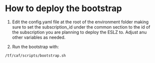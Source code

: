 # How to deploy the bootstrap

1. Edit the config.yaml file at the root of the environment folder making sure to set the subscription_id under the common section to the id of the subscription you are planning to deploy the ESLZ to. Adjust anu other variables as needed.

2. Run the bootstrap with:

```bash
/tf/caf/scripts/bootstrap.sh
```